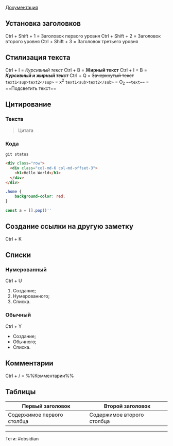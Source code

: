 [Документация](https://publish.obsidian.md/help-ru/%D0%A0%D1%83%D0%BA%D0%BE%D0%B2%D0%BE%D0%B4%D1%81%D1%82%D0%B2%D0%B0/%D0%A4%D0%BE%D1%80%D0%BC%D0%B0%D1%82%D0%B8%D1%80%D0%BE%D0%B2%D0%B0%D0%BD%D0%B8%D0%B5+%D0%B7%D0%B0%D0%BC%D0%B5%D1%82%D0%BE%D0%BA)
## Установка заголовков
Ctrl + Shift + 1 = Заголовок первого уровня
Ctrl + Shift + 2 = Заголовок второго уровня
Ctrl + Shift + 3 = Заголовок третьего уровня

## Стилизация текста
Ctrl + I = *Курсивный текст*
Ctrl + B = **Жирный текст**
Ctrl + I + B = ***Курсивный и жирный текст***
Ctrl + Q = ~~Зачеркнутый текст~~ 
`text1<sup>text2</sup>` = x<sup>2</sup>
`text1<sub>text2</sub>` = O<sub>2</sub>
`==text==` = ==Подсветить текст==

## Цитирование
### Текста
> Цитата

### Кода
`git status`

```html
<div class="row">
  <div class="col-md-6 col-md-offset-3">
    <h1>Hello World</h1>
  </div>
</div>
```

```css
.home {
	background-color: red;
}
```

```js
const a = [].pop()''
```

## Создание ссылки на другую заметку
Ctrl + K

## Списки
### Нумерованный
Ctrl + U
1. Создание;
2. Нумерованного;
3. Списка.

### Обычный
Ctrl + Y
- Создание;
- Обычного;
- Списка.

## Комментарии
Ctrl + / = %%Комментарии%%

## Таблицы
Первый заголовок | Второй заголовок
----|----
Содержимое первого столбца | Содержимое второго столбца

---
Теги: #obsidian